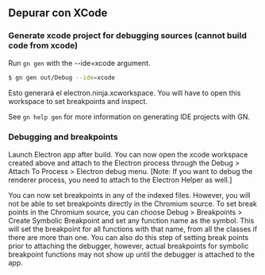 ## Depurar con XCode

### Generate xcode project for debugging sources (cannot build code from xcode)

Run `gn gen` with the --ide=xcode argument.

```sh
$ gn gen out/Debug --ide=xcode
```

Esto generará el electron.ninja.xcworkspace. You will have to open this workspace to set breakpoints and inspect.

See `gn help gen` for more information on generating IDE projects with GN.

### Debugging and breakpoints

Launch Electron app after build. You can now open the xcode workspace created above and attach to the Electron process through the Debug > Attach To Process > Electron debug menu. [Note: If you want to debug the renderer process, you need to attach to the Electron Helper as well.]

You can now set breakpoints in any of the indexed files. However, you will not be able to set breakpoints directly in the Chromium source. To set break points in the Chromium source, you can choose Debug > Breakpoints > Create Symbolic Breakpoint and set any function name as the symbol. This will set the breakpoint for all functions with that name, from all the classes if there are more than one. You can also do this step of setting break points prior to attaching the debugger, however, actual breakpoints for symbolic breakpoint functions may not show up until the debugger is attached to the app.